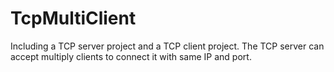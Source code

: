 # TcpMultiClient
Including a TCP server project and a TCP client project. The TCP server can accept multiply clients to connect it with same IP and port.
